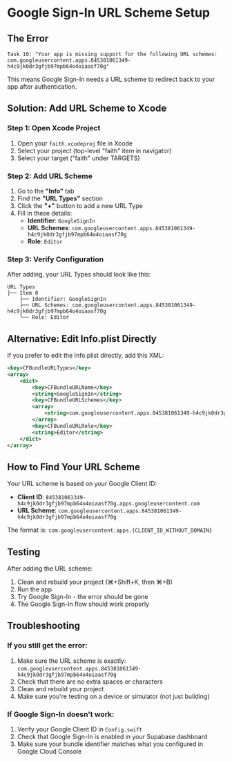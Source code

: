 # Google Sign-In URL Scheme Setup

## The Error
```
Task 10: "Your app is missing support for the following URL schemes: com.googleusercontent.apps.845381061349-h4c9jk0dr3gfjb97mpb64o4oiaasf70g"
```

This means Google Sign-In needs a URL scheme to redirect back to your app after authentication.

## Solution: Add URL Scheme to Xcode

### Step 1: Open Xcode Project
1. Open your `faith.xcodeproj` file in Xcode
2. Select your project (top-level "faith" item in navigator)
3. Select your target ("faith" under TARGETS)

### Step 2: Add URL Scheme
1. Go to the **"Info"** tab
2. Find the **"URL Types"** section
3. Click the **"+"** button to add a new URL Type
4. Fill in these details:
   - **Identifier**: `GoogleSignIn`
   - **URL Schemes**: `com.googleusercontent.apps.845381061349-h4c9jk0dr3gfjb97mpb64o4oiaasf70g`
   - **Role**: `Editor`

### Step 3: Verify Configuration
After adding, your URL Types should look like this:
```
URL Types
├── Item 0
    ├── Identifier: GoogleSignIn
    ├── URL Schemes: com.googleusercontent.apps.845381061349-h4c9jk0dr3gfjb97mpb64o4oiaasf70g
    └── Role: Editor
```

## Alternative: Edit Info.plist Directly

If you prefer to edit the Info.plist directly, add this XML:

```xml
<key>CFBundleURLTypes</key>
<array>
    <dict>
        <key>CFBundleURLName</key>
        <string>GoogleSignIn</string>
        <key>CFBundleURLSchemes</key>
        <array>
            <string>com.googleusercontent.apps.845381061349-h4c9jk0dr3gfjb97mpb64o4oiaasf70g</string>
        </array>
        <key>CFBundleURLRole</key>
        <string>Editor</string>
    </dict>
</array>
```

## How to Find Your URL Scheme

Your URL scheme is based on your Google Client ID:
- **Client ID**: `845381061349-h4c9jk0dr3gfjb97mpb64o4oiaasf70g.apps.googleusercontent.com`
- **URL Scheme**: `com.googleusercontent.apps.845381061349-h4c9jk0dr3gfjb97mpb64o4oiaasf70g`

The format is: `com.googleusercontent.apps.{CLIENT_ID_WITHOUT_DOMAIN}`

## Testing

After adding the URL scheme:
1. Clean and rebuild your project (⌘+Shift+K, then ⌘+B)
2. Run the app
3. Try Google Sign-In - the error should be gone
4. The Google Sign-In flow should work properly

## Troubleshooting

### If you still get the error:
1. Make sure the URL scheme is exactly: `com.googleusercontent.apps.845381061349-h4c9jk0dr3gfjb97mpb64o4oiaasf70g`
2. Check that there are no extra spaces or characters
3. Clean and rebuild your project
4. Make sure you're testing on a device or simulator (not just building)

### If Google Sign-In doesn't work:
1. Verify your Google Client ID in `Config.swift`
2. Check that Google Sign-In is enabled in your Supabase dashboard
3. Make sure your bundle identifier matches what you configured in Google Cloud Console

